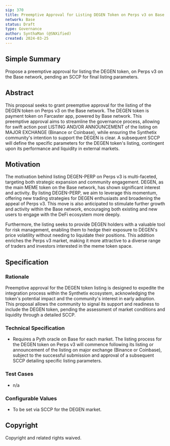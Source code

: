 ```yaml
---
sip: 370
title: Preemptive Approval for Listing DEGEN Token on Perps v3 on Base
network: Base
status: Draft
type: Governance
author: SynthaMan (@SNXified)
created: 2024-03-25
---
```


## Simple Summary

Propose a preemptive approval for listing the DEGEN token, on Perps v3 on the Base network, pending an SCCP for final listing parameters.

## Abstract

This proposal seeks to grant preemptive approval for the listing of the DEGEN token on Perps v3 on the Base network. The DEGEN token is payment token on Farcaster app, powered by Base network. This preemptive approval aims to streamline the governance process, allowing for swift action post LISTING AND/OR ANNOUNCEMENT of the listing on MAJOR EXCHANGE (Binance or Coinbase), while ensuring the Synthetix community's intention to support the DEGEN is clear. A subsequent SCCP will define the specific parameters for the DEGEN token's listing, contingent upon its performance and liquidity in external markets.

## Motivation

The motivation behind listing DEGEN-PERP on Perps v3 is multi-faceted, targeting both strategic expansion and community engagement. DEGEN, as the main MEME token on the Base network, has shown significant interest and activity. By listing DEGEN-PERP, we aim to leverage this momentum, offering new trading strategies for DEGEN enthusiasts and broadening the appeal of Perps v3. This move is also anticipated to stimulate further growth and activity within the Base network, encouraging both existing and new users to engage with the DeFi ecosystem more deeply.

Furthermore, the listing seeks to provide DEGEN holders with a valuable tool for risk management, enabling them to hedge their exposure to DEGEN's price volatility without needing to liquidate their positions. This addition enriches the Perps v3 market, making it more attractive to a diverse range of traders and investors interested in the meme token space.

## Specification

### Rationale

Preemptive approval for the DEGEN token listing is designed to expedite the integration process within the Synthetix ecosystem, acknowledging the token's potential impact and the community's interest in early adoption. This proposal allows the community to signal its support and readiness to include the DEGEN token, pending the assessment of market conditions and liquidity through a detailed SCCP.

### Technical Specification

- Requires a Pyth oracle on Base for each market. The listing process for the DEGEN token on Perps v3 will commence following its listing or announcement of the listing on major exchange (Binance or Coinbase), subject to the successful submission and approval of a subsequent SCCP detailing specific listing parameters.


### Test Cases

- n/a

### Configurable Values

- To be set via SCCP for the DEGEN market.

## Copyright

Copyright and related rights waived.
